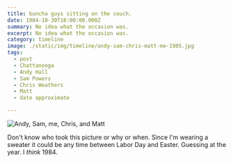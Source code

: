 ```yaml
---
title: buncha guys sitting on the couch.
date: 1984-10-30T16:00:00.000Z
summary: No idea what the occasion was.
excerpt: No idea what the occasion was.
category: timeline
image: ./static/img/timeline/andy-sam-chris-matt-me-1985.jpg
tags:
  - post 
  - Chattanooga
  - Andy Hall
  - Sam Powers
  - Chris Weathers
  - Matt
  - date approximate

---
```


![Andy, Sam, me, Chris, and Matt](/static/img/timeline/andy-sam-chris-matt-me-1985.jpg "Andy, Sam, me, Chris, and Matt")

Don't know who took this picture or why or when. Since I'm wearing a sweater it could be any time between Labor Day and Easter. Guessing at the year. I _think_ 1984.